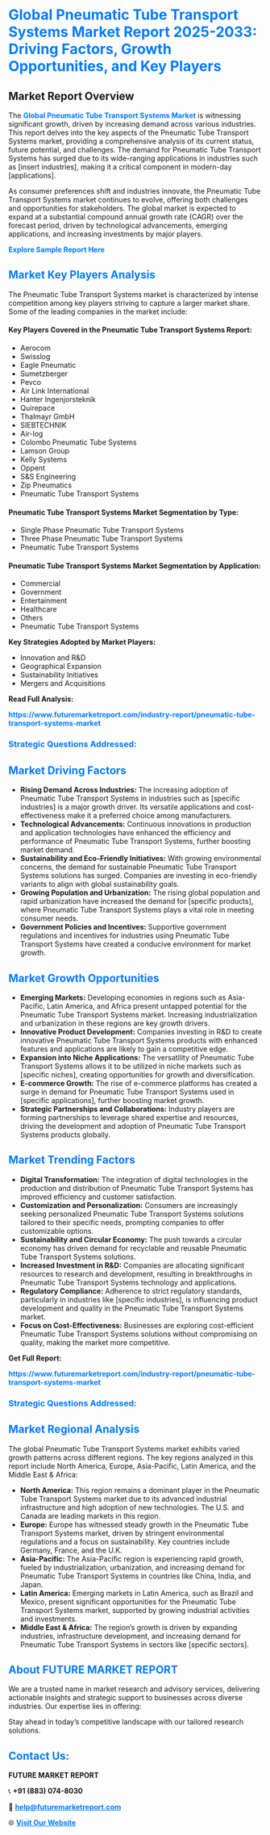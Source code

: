 <h1 style="color: #007BFF;">Global Pneumatic Tube Transport Systems Market Report 2025-2033: Driving Factors, Growth Opportunities, and Key Players</h1>

<section id="overview">
<h2>Market Report Overview</h2>
<p>The <a href="https://www.futuremarketreport.com/industry-report/pneumatic-tube-transport-systems-market" style="color: #007BFF; text-decoration: none;"><strong>Global Pneumatic Tube Transport Systems Market</strong></a> is witnessing significant growth, driven by increasing demand across various industries. This report delves into the key aspects of the Pneumatic Tube Transport Systems market, providing a comprehensive analysis of its current status, future potential, and challenges. The demand for Pneumatic Tube Transport Systems has surged due to its wide-ranging applications in industries such as [insert industries], making it a critical component in modern-day [applications].</p>
<p>As consumer preferences shift and industries innovate, the Pneumatic Tube Transport Systems market continues to evolve, offering both challenges and opportunities for stakeholders. The global market is expected to expand at a substantial compound annual growth rate (CAGR) over the forecast period, driven by technological advancements, emerging applications, and increasing investments by major players.</p>
</section>

<section id="overview">
<p><a href="https://www.futuremarketreport.com/request-sample/reportId=110457" style="color: #007BFF; text-decoration: none;"><strong>Explore Sample Report Here</strong></a></p>
</section>

<section id="key-players">
<h2 style="color: #007BFF;">Market Key Players Analysis</h2>
<p>The Pneumatic Tube Transport Systems market is characterized by intense competition among key players striving to capture a larger market share. Some of the leading companies in the market include:</p>
<h4>Key Players Covered in the Pneumatic Tube Transport Systems Report:</h4>
<ul><li>Aerocom</li><li>Swisslog</li><li>Eagle Pneumatic</li><li>Sumetzberger</li><li>Pevco</li><li>Air Link International</li><li>Hanter Ingenjorsteknik</li><li>Quirepace</li><li>Thalmayr GmbH</li><li>SIEBTECHNIK</li><li>Air-log</li><li>Colombo Pneumatic Tube Systems</li><li>Lamson Group</li><li>Kelly Systems</li><li>Oppent</li><li>S&amp;S Engineering</li><li>Zip Pneumatics</li><li>Pneumatic Tube Transport Systems</li></ul>
<h4>Pneumatic Tube Transport Systems Market Segmentation by Type:</h4>
<ul><li>Single Phase Pneumatic Tube Transport Systems</li><li>Three Phase Pneumatic Tube Transport Systems</li><li>Pneumatic Tube Transport Systems</li></ul>

<h4>Pneumatic Tube Transport Systems Market Segmentation by Application:</h4>
<ul><li>Commercial</li><li>Government</li><li>Entertainment</li><li>Healthcare</li><li>Others</li><li>Pneumatic Tube Transport Systems</li></ul>
<p><strong>Key Strategies Adopted by Market Players:</strong></p>
<ul>
<li>Innovation and R&D</li>
<li>Geographical Expansion</li>
<li>Sustainability Initiatives</li>
<li>Mergers and Acquisitions</li>
</ul>
</section>

<section>
<p><strong>Read Full Analysis: </strong></p><a href="https://www.futuremarketreport.com/industry-report/pneumatic-tube-transport-systems-market" style="color: #007BFF; text-decoration: none;"><strong>https://www.futuremarketreport.com/industry-report/pneumatic-tube-transport-systems-market</strong></a>
<h3 style="color: #007BFF;">Strategic Questions Addressed:</h3>
</section>

<section id="driving-factors">
<h2 style="color: #007BFF;">Market Driving Factors</h2>
<ul>
<li><strong>Rising Demand Across Industries:</strong> The increasing adoption of Pneumatic Tube Transport Systems in industries such as [specific industries] is a major growth driver. Its versatile applications and cost-effectiveness make it a preferred choice among manufacturers.</li>
<li><strong>Technological Advancements:</strong> Continuous innovations in production and application technologies have enhanced the efficiency and performance of Pneumatic Tube Transport Systems, further boosting market demand.</li>
<li><strong>Sustainability and Eco-Friendly Initiatives:</strong> With growing environmental concerns, the demand for sustainable Pneumatic Tube Transport Systems solutions has surged. Companies are investing in eco-friendly variants to align with global sustainability goals.</li>
<li><strong>Growing Population and Urbanization:</strong> The rising global population and rapid urbanization have increased the demand for [specific products], where Pneumatic Tube Transport Systems plays a vital role in meeting consumer needs.</li>
<li><strong>Government Policies and Incentives:</strong> Supportive government regulations and incentives for industries using Pneumatic Tube Transport Systems have created a conducive environment for market growth.</li>
</ul>
</section>

<section id="growth-opportunities">
<h2 style="color: #007BFF;">Market Growth Opportunities</h2>
<ul>
<li><strong>Emerging Markets:</strong> Developing economies in regions such as Asia-Pacific, Latin America, and Africa present untapped potential for the Pneumatic Tube Transport Systems market. Increasing industrialization and urbanization in these regions are key growth drivers.</li>
<li><strong>Innovative Product Development:</strong> Companies investing in R&D to create innovative Pneumatic Tube Transport Systems products with enhanced features and applications are likely to gain a competitive edge.</li>
<li><strong>Expansion into Niche Applications:</strong> The versatility of Pneumatic Tube Transport Systems allows it to be utilized in niche markets such as [specific niches], creating opportunities for growth and diversification.</li>
<li><strong>E-commerce Growth:</strong> The rise of e-commerce platforms has created a surge in demand for Pneumatic Tube Transport Systems used in [specific applications], further boosting market growth.</li>
<li><strong>Strategic Partnerships and Collaborations:</strong> Industry players are forming partnerships to leverage shared expertise and resources, driving the development and adoption of Pneumatic Tube Transport Systems products globally.</li>
</ul>
</section>

<section id="trending-factors">
<h2 style="color: #007BFF;">Market Trending Factors</h2>
<ul>
<li><strong>Digital Transformation:</strong> The integration of digital technologies in the production and distribution of Pneumatic Tube Transport Systems has improved efficiency and customer satisfaction.</li>
<li><strong>Customization and Personalization:</strong> Consumers are increasingly seeking personalized Pneumatic Tube Transport Systems solutions tailored to their specific needs, prompting companies to offer customizable options.</li>
<li><strong>Sustainability and Circular Economy:</strong> The push towards a circular economy has driven demand for recyclable and reusable Pneumatic Tube Transport Systems solutions.</li>
<li><strong>Increased Investment in R&D:</strong> Companies are allocating significant resources to research and development, resulting in breakthroughs in Pneumatic Tube Transport Systems technology and applications.</li>
<li><strong>Regulatory Compliance:</strong> Adherence to strict regulatory standards, particularly in industries like [specific industries], is influencing product development and quality in the Pneumatic Tube Transport Systems market.</li>
<li><strong>Focus on Cost-Effectiveness:</strong> Businesses are exploring cost-efficient Pneumatic Tube Transport Systems solutions without compromising on quality, making the market more competitive.</li>
</ul>
</section>

<section>
<p><strong>Get Full Report: </strong></p><a href="https://www.futuremarketreport.com/industry-report/pneumatic-tube-transport-systems-market" style="color: #007BFF; text-decoration: none;"><strong>https://www.futuremarketreport.com/industry-report/pneumatic-tube-transport-systems-market</strong></a>
<h3 style="color: #007BFF;">Strategic Questions Addressed:</h3>
</section>


<section id="regional-analysis">
<h2 style="color: #007BFF;">Market Regional Analysis</h2>
<p>The global Pneumatic Tube Transport Systems market exhibits varied growth patterns across different regions. The key regions analyzed in this report include North America, Europe, Asia-Pacific, Latin America, and the Middle East & Africa:</p>
<ul>
<li><strong>North America:</strong> This region remains a dominant player in the Pneumatic Tube Transport Systems market due to its advanced industrial infrastructure and high adoption of new technologies. The U.S. and Canada are leading markets in this region.</li>
<li><strong>Europe:</strong> Europe has witnessed steady growth in the Pneumatic Tube Transport Systems market, driven by stringent environmental regulations and a focus on sustainability. Key countries include Germany, France, and the U.K.</li>
<li><strong>Asia-Pacific:</strong> The Asia-Pacific region is experiencing rapid growth, fueled by industrialization, urbanization, and increasing demand for Pneumatic Tube Transport Systems in countries like China, India, and Japan.</li>
<li><strong>Latin America:</strong> Emerging markets in Latin America, such as Brazil and Mexico, present significant opportunities for the Pneumatic Tube Transport Systems market, supported by growing industrial activities and investments.</li>
<li><strong>Middle East & Africa:</strong> The region’s growth is driven by expanding industries, infrastructure development, and increasing demand for Pneumatic Tube Transport Systems in sectors like [specific sectors].</li>
</ul>
</section>

<footer>
<h2 style="color: #007BFF;">About FUTURE MARKET REPORT</h2>
<p>We are a trusted name in market research and advisory services, delivering actionable insights and strategic support to businesses across diverse industries. Our expertise lies in offering:</p>

<p>Stay ahead in today’s competitive landscape with our tailored research solutions.</p>

<h2 style="color: #007BFF;">Contact Us:</h2>
<p><strong>FUTURE MARKET REPORT</strong></p>
<p>📞 <strong>+91 (883) 074-8030</strong></p>
<p>📧 <strong><a href="mailto:help@futuremarketreport.com" style="color: #007BFF;">help@futuremarketreport.com</a></strong></p>
<p>🌐 <strong><a href="https://www.futuremarketreport.com/" style="color: #007BFF;">Visit Our Website</a></strong></p>
</footer>